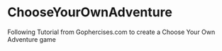 # ChooseYourOwnAdventure
Following Tutorial from Gophercises.com to create a Choose Your Own Adventure game
